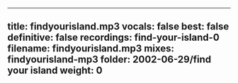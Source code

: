 
---
title: findyourisland.mp3
vocals: false
best: false
definitive: false
recordings: find-your-island-0
filename: findyourisland.mp3
mixes: findyourisland-mp3
folder: 2002-06-29/find your island
weight: 0
---
